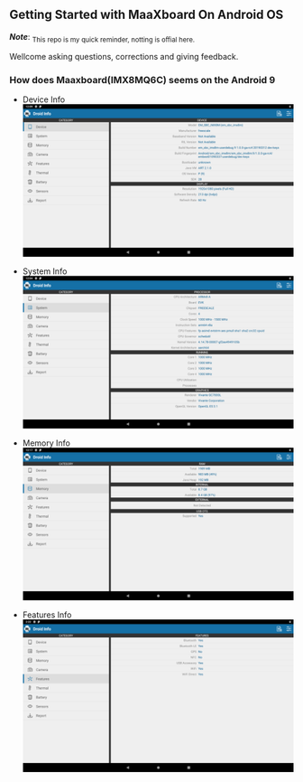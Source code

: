 ## Getting Started with MaaXboard On Android OS

***Note***: <sub>This repo is my quick reminder, notting is offial here.

Wellcome asking questions, corrections and giving feedback.</sub>


### How does Maaxboard(IMX8MQ6C) seems on the Android 9

* Device Info
![dev info](../pics/ss_maaxb_dev_info_on_android.png)

* System Info
![sys info](../pics/ss_maaxb_sys_info_on_android.png)

* Memory Info
![mem info](../pics/ss_maaxb_mem_info_on_android.png)

* Features Info
![mem info](../pics/ss_features.png)


